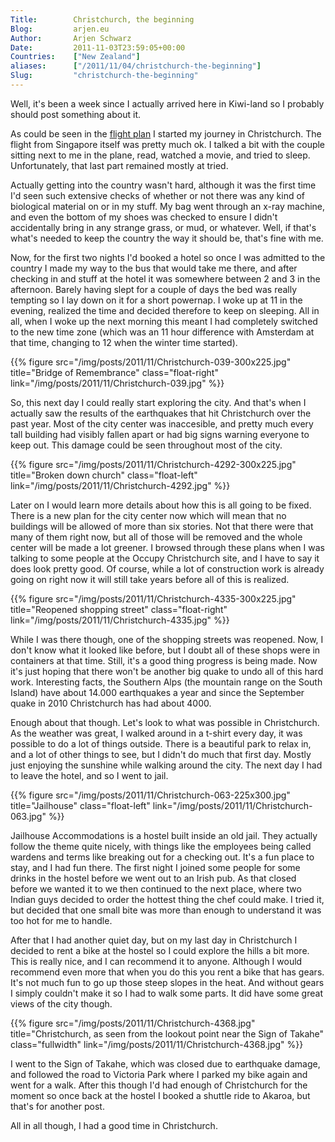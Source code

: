 ```yaml
---
Title:        Christchurch, the beginning
Blog:         arjen.eu  
Author:       Arjen Schwarz  
Date:         2011-11-03T23:59:05+00:00
Countries:    ["New Zealand"]
aliases:      ["/2011/11/04/christchurch-the-beginning"]
Slug:         "christchurch-the-beginning"
---
```


Well, it's been a week since I actually arrived here in Kiwi-land so I probably should post something about it.

As could be seen in the [flight plan][1] I started my journey in Christchurch. The flight from Singapore itself was pretty much ok. I talked a bit with the couple sitting next to me in the plane, read, watched a movie, and tried to sleep. Unfortunately, that last part remained mostly at tried.

Actually getting into the country wasn't hard, although it was the first time I'd seen such extensive checks of whether or not there was any kind of biological material on or in my stuff. My bag went through an x-ray machine, and even the bottom of my shoes was checked to ensure I didn't accidentally bring in any strange grass, or mud, or whatever. Well, if that's what's needed to keep the country the way it should be, that's fine with me.

Now, for the first two nights I'd booked a hotel so once I was admitted to the country I made my way to the bus that would take me there, and after checking in and stuff at the hotel it was somewhere between 2 and 3 in the afternoon. Barely having slept for a couple of days the bed was really tempting so I lay down on it for a short powernap. I woke up at 11 in the evening, realized the time and decided therefore to keep on sleeping. All in all, when I woke up the next morning this meant I had completely switched to the new time zone (which was an 11 hour difference with Amsterdam at that time, changing to 12 when the winter time started).

{{% figure src="/img/posts/2011/11/Christchurch-039-300x225.jpg" title="Bridge of Remembrance" class="float-right" link="/img/posts/2011/11/Christchurch-039.jpg" %}}

So, this next day I could really start exploring the city. And that's when I actually saw the results of the earthquakes that hit Christchurch over the past year. Most of the city center was inaccesible, and pretty much every tall building had visibly fallen apart or had big signs warning everyone to keep out. This damage could be seen throughout most of the city.

{{% figure src="/img/posts/2011/11/Christchurch-4292-300x225.jpg" title="Broken down church" class="float-left" link="/img/posts/2011/11/Christchurch-4292.jpg" %}}

Later on I would learn more details about how this is all going to be fixed. There is a new plan for the city center now which will mean that no buildings will be allowed of more than six stories. Not that there were that many of them right now, but all of those will be removed and the whole center will be made a lot greener. I browsed through these plans when I was talking to some people at the Occupy Christchurch site, and I have to say it does look pretty good. Of course, while a lot of construction work is already going on right now it will still take years before all of this is realized.

{{% figure src="/img/posts/2011/11/Christchurch-4335-300x225.jpg" title="Reopened shopping street" class="float-right" link="/img/posts/2011/11/Christchurch-4335.jpg" %}}

While I was there though, one of the shopping streets was reopened. Now, I don't know what it looked like before, but I doubt all of these shops were in containers at that time. Still, it's a good thing progress is being made. Now it's just hoping that there won't be another big quake to undo all of this hard work. Interesting facts, the Southern Alps (the mountain range on the South Island) have about 14.000 earthquakes a year and since the September quake in 2010 Christchurch has had about 4000.

Enough about that though. Let's look to what was possible in Christchurch. As the weather was great, I walked around in a t-shirt every day, it was possible to do a lot of things outside. There is a beautiful park to relax in, and a lot of other things to see, but I didn't do much that first day. Mostly just enjoying the sunshine while walking around the city. The next day I had to leave the hotel, and so I went to jail.

{{% figure src="/img/posts/2011/11/Christchurch-063-225x300.jpg" title="Jailhouse" class="float-left" link="/img/posts/2011/11/Christchurch-063.jpg" %}}

Jailhouse Accommodations is a hostel built inside an old jail. They actually follow the theme quite nicely, with things like the employees being called wardens and terms like breaking out for a checking out. It's a fun place to stay, and I had fun there. The first night I joined some people for some drinks in the hostel before we went out to an Irish pub. As that closed before we wanted it to we then continued to the next place, where two Indian guys decided to order the hottest thing the chef could make. I tried it, but decided that one small bite was more than enough to understand it was too hot for me to handle.

After that I had another quiet day, but on my last day in Christchurch I decided to rent a bike at the hostel so I could explore the hills a bit more. This is really nice, and I can recommend it to anyone. Although I would recommend even more that when you do this you rent a bike that has gears. It's not much fun to go up those steep slopes in the heat. And without gears I simply couldn't make it so I had to walk some parts. It did have some great views of the city though.

{{% figure src="/img/posts/2011/11/Christchurch-4368.jpg" title="Christchurch, as seen from the lookout point near the Sign of Takahe" class="fullwidth" link="/img/posts/2011/11/Christchurch-4368.jpg" %}}

I went to the Sign of Takahe, which was closed due to earthquake damage, and followed the road to Victoria Park where I parked my bike again and went for a walk. After this though I'd had enough of Christchurch for the moment so once back at the hostel I booked a shuttle ride to Akaroa, but that's for another post.

All in all though, I had a good time in Christchurch.

[1]: /2011/10/23/flight-plan/ (Flight plan)
